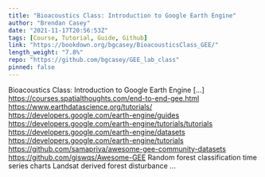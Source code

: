```yaml
---
title: "Bioacoustics Class: Introduction to Google Earth Engine"
author: "Brendan Casey"
date: "2021-11-17T20:56:53Z"
tags: [Course, Tutorial, Guide, Github]
link: "https://bookdown.org/bgcasey/BioacousticsClass_GEE/"
length_weight: "7.8%"
repo: "https://github.com/bgcasey/GEE_lab_class"
pinned: false
---
```


Bioacoustics Class: Introduction to Google Earth Engine [...] https://courses.spatialthoughts.com/end-to-end-gee.html https://www.earthdatascience.org/tutorials/ https://developers.google.com/earth-engine/guides https://developers.google.com/earth-engine/tutorials/tutorials https://developers.google.com/earth-engine/datasets https://developers.google.com/earth-engine/tutorials https://github.com/samapriya/awesome-gee-community-datasets https://github.com/giswqs/Awesome-GEE Random forest classification time series charts Landsat derived forest disturbance ...
